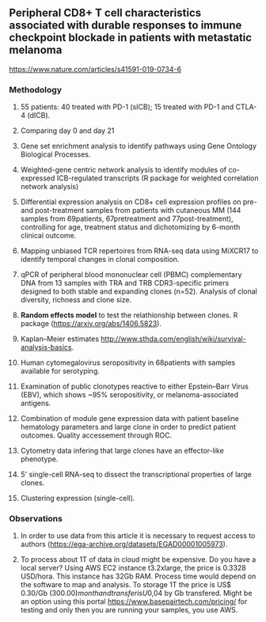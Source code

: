 ## Peripheral CD8+ T cell characteristics associated with durable responses to immune checkpoint blockade in patients with metastatic melanoma

<https://www.nature.com/articles/s41591-019-0734-6>

### Methodology

1. 55 patients: 40 treated with PD-1 (sICB); 15 treated with PD-1 and CTLA-4 (dICB).

2. Comparing day 0 and day 21

3. Gene set enrichment analysis to identify pathways using Gene Ontology Biological Processes.

4. Weighted-gene centric network analysis to identify modules of co-expressed ICB-regulated transcripts (R package for weighted correlation network analysis)

5. Differential expression analysis on CD8+ cell expression profiles on pre- and post-treatment samples from patients with cutaneous MM (144 samples from 69patients, 67pretreatment and 77post-treatment), controlling for age, treatment status and dichotomizing by 6-month clinical outcome.

6. Mapping unbiased TCR repertoires from RNA-seq data using MiXCR17 to identify temporal changes in clonal composition.

7. qPCR of peripheral blood mononuclear cell (PBMC) complementary DNA from 13 samples with TRA and TRB CDR3-specific primers designed to both stable and expanding clones (n=52). Analysis of clonal diversity, richness and clone size.

8. **Random effects model** to test the relathionship between clones. R package (<https://arxiv.org/abs/1406.5823>).

9. Kaplan–Meier estimates <http://www.sthda.com/english/wiki/survival-analysis-basics>.

10. Human cytomegalovirus seropositivity in 68patients with samples available for serotyping.

11. Examination of public clonotypes reactive to either Epstein–Barr Virus (EBV), which shows ~95% seropositivity, or melanoma-associated antigens.

12. Combination of module gene expression data with patient baseline hematology parameters and large clone in order to predict patient outcomes. Quality accessement through ROC.

13. Cytometry data infering that large clones have an effector-like phenotype.

14. 5' single-cell RNA-seq to dissect the transcriptional properties of large clones.

15. Clustering expression (single-cell).


### Observations

1. In order to use data from this article it is necessary to request access to authors (https://ega-archive.org/datasets/EGAD00001005973).

2. To process about 1T of data in cloud might be expensive. Do you have a local server? 
Using AWS EC2 instance t3.2xlarge, the price is 0.3328 USD/hora. This instance has 32Gb RAM. Process time would depend on the software to map and analysis. To storage 1T the price is US$ 0.30/Gb ($300.00) month and transfer is U$0,04 by Gb transfered. Might be an option using this portal <https://www.basepairtech.com/pricing/> for testing and only then you are running your samples, you use AWS.







